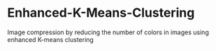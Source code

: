 # Enhanced-K-Means-Clustering
Image compression by reducing the number of colors in images using enhanced K-means clustering
